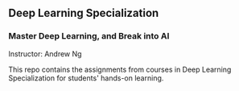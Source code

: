 ## Deep Learning Specialization

### Master Deep Learning, and Break into AI
Instructor: Andrew Ng

This repo contains the assignments from courses in Deep Learning Specialization
for students' hands-on learning.

